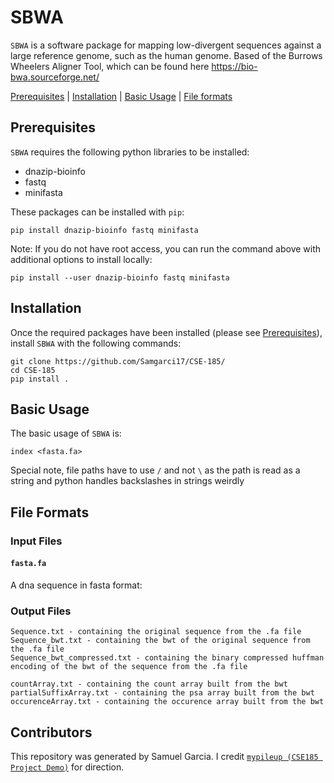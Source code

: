 # SBWA
`SBWA` is a software package for mapping low-divergent sequences against a large reference genome, such as the human genome. Based of the Burrows Wheelers Aligner Tool, which can be found here https://bio-bwa.sourceforge.net/

[Prerequisites](#prerequisites) | [Installation](#install) | [Basic Usage](#usage) |  [File formats](#formats)

<a name="prerequisites"></a>
## Prerequisites
`SBWA` requires the following python libraries to be installed:
- dnazip-bioinfo
- fastq
- minifasta

These packages can be installed with `pip`:
```
pip install dnazip-bioinfo fastq minifasta
```
Note: If you do not have root access, you can run the command above with additional options to install locally:
```
pip install --user dnazip-bioinfo fastq minifasta
```

<a name="install"></a>
## Installation
Once the required packages have been installed (please see [Prerequisites](#prerequisites)), install `SBWA` with the following commands:
```
git clone https://github.com/Samgarci17/CSE-185/
cd CSE-185
pip install .
```

<a name="usage"></a>
## Basic Usage 
The basic usage of `SBWA` is:
```
index <fasta.fa> 
```
Special note, file paths have to use `/` and not `\` as the path is read as a string and python handles backslashes in strings weirdly

<a name="formats"></a>
## File Formats
### Input Files
#### `fasta.fa` 
A dna sequence in fasta format:

### Output Files
```
Sequence.txt - containing the original sequence from the .fa file
Sequence_bwt.txt - containing the bwt of the original sequence from the .fa file
Sequence_bwt_compressed.txt - containing the binary compressed huffman encoding of the bwt of the sequence from the .fa file

countArray.txt - containing the count array built from the bwt 
partialSuffixArray.txt - containing the psa array built from the bwt 
occurenceArray.txt - containing the occurence array built from the bwt 
```

<a name="contributors"></a>
## Contributors 
This repository was generated by Samuel Garcia. I credit [`mypileup (CSE185 Project Demo)`](https://github.com/gymreklab/cse185-demo-project) for direction.
